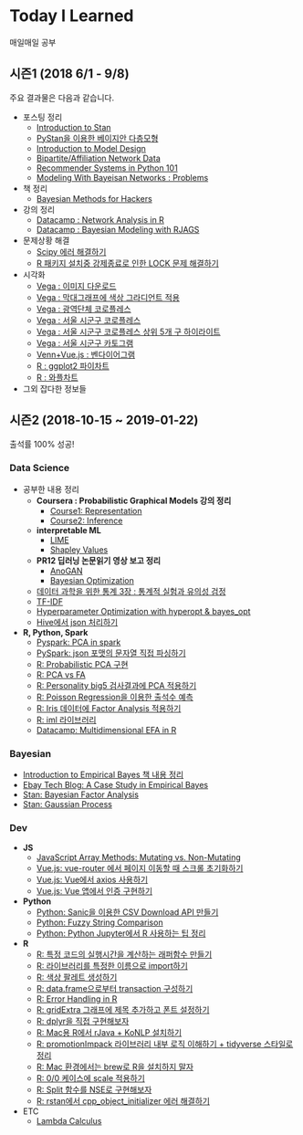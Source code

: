 # Today I Learned

매일매일 공부

## 시즌1 (2018 6/1 - 9/8)

주요 결과물은 다음과 같습니다.

- 포스팅 정리
    - [Introduction to Stan](https://github.com/lumiamitie/TIL/blob/master/bayesian/stan/intro_to_stan.md)
    - [PyStan을 이용한 베이지안 다층모형](https://github.com/lumiamitie/TIL/blob/master/bayesian/stan/radon_contamination_pystan.md)
    - [Introduction to Model Design](https://github.com/lumiamitie/TIL/blob/master/statistics/intro_to_model_design.md)
    - [Bipartite/Affiliation Network Data](https://github.com/lumiamitie/TIL/blob/master/rstudy/bipartite_network.md)
    - [Recommender Systems in Python 101](https://github.com/lumiamitie/TIL/blob/master/python/recsys_in_python_101.md)
    - [Modeling With Bayeisan Networks : Problems](https://github.com/lumiamitie/TIL/blob/master/rstudy/modeling_with_bayesian_networks.md)
- 책 정리
    - [Bayesian Methods for Hackers](https://github.com/lumiamitie/TIL/tree/master/bayesian/bayesian_method_for_hackers)
- 강의 정리
    - [Datacamp : Network Analysis in R](https://github.com/lumiamitie/TIL/blob/master/rstudy/igraph_introduction_to_networks.md)
    - [Datacamp : Bayesian Modeling with RJAGS](https://github.com/lumiamitie/TIL/blob/master/bayesian/rjags_define_compile_simulate.md)
- 문제상황 해결
    - [Scipy 에러 해결하기](https://github.com/lumiamitie/TIL/blob/master/python/scipy_error_180801.md)
    - [R 패키지 설치중 강제종료로 인한 LOCK 문제 해결하기](https://github.com/lumiamitie/TIL/blob/master/rstudy/package_lock.md)
- 시각화
    - [Vega : 이미지 다운로드](https://github.com/lumiamitie/TIL/blob/master/viz/vega/vega_image_download.md)
    - [Vega : 막대그래프에 색상 그라디언트 적용](https://lumiamitie.github.io/TIL/viz/vega/gradient_bar.html)
    - [Vega : 광역단체 코로플레스](https://lumiamitie.github.io/TIL/viz/vega/korea_d1_map.html)
    - [Vega : 서울 시군구 코로플레스](https://lumiamitie.github.io/TIL/viz/vega/seoul_d2_map_w_label.html)
    - [Vega : 서울 시군구 코로플레스 상위 5개 구 하이라이트](https://lumiamitie.github.io/TIL/viz/vega/seoul_d2_map_highlight_top5.html)
    - [Vega : 서울 시군구 카토그램](https://lumiamitie.github.io/TIL/viz/vega/korea_d2_cartogram.html)
    - [Venn+Vue.js : 벤다이어그램](https://lumiamitie.github.io/TIL/viz/venn/)
    - [R : ggplot2 파이차트](https://github.com/lumiamitie/TIL/blob/master/viz/ggplot2_piechart.md)
    - [R : 와플차트](https://github.com/lumiamitie/TIL/blob/master/viz/r_waffle.md)
- 그외 잡다한 정보들

## 시즌2 (2018-10-15 ~ 2019-01-22)

출석률 100% 성공!

### Data Science

- 공부한 내용 정리
    - **Coursera : Probabilistic Graphical Models 강의 정리**
        - [Course1: Representation](https://github.com/lumiamitie/TIL/tree/master/ds/pgm/course1_representation)
        - [Course2: Inference](https://github.com/lumiamitie/TIL/tree/master/ds/pgm/course2_inference)
    - **interpretable ML**
        - [LIME](https://github.com/lumiamitie/TIL/blob/master/ds/interpretable_ml/lime.md)
        - [Shapley Values](https://github.com/lumiamitie/TIL/blob/master/ds/interpretable_ml/shapley_values.md)
    - **PR12 딥러닝 논문읽기 영상 보고 정리**
        - [AnoGAN](https://github.com/lumiamitie/TIL/blob/master/ds/anogan.md)
        - [Bayesian Optimization](https://github.com/lumiamitie/TIL/blob/master/ds/bayesian_optimization.md)
    - [데이터 과학을 위한 통계 3장 : 통계적 실험과 유의성 검정](https://github.com/lumiamitie/TIL/blob/master/statistics/ch3_stat_significance.md)
    - [TF-IDF](https://github.com/lumiamitie/TIL/blob/master/ds/tf_idf.md)
    - [Hyperparameter Optimization with hyperopt & bayes_opt](https://github.com/lumiamitie/TIL/blob/master/ds/hyperparameter_optimization.md)
    - [Hive에서 json 처리하기](https://github.com/lumiamitie/TIL/blob/master/ds/hive_handling_json.md)
- **R, Python, Spark**
    - [Pyspark: PCA in spark](https://github.com/lumiamitie/TIL/blob/master/spark/pca_in_spark.md)
    - [PySpark: json 포맷의 문자열 직접 파싱하기](https://github.com/lumiamitie/TIL/blob/master/spark/parsing_json_pyspark.md)
    - [R: Probabilistic PCA 구현](https://github.com/lumiamitie/TIL/blob/master/rstudy/ppca_in_r.md)
    - [R: PCA vs FA](https://github.com/lumiamitie/TIL/blob/master/rstudy/pca_vs_fa.md)
    - [R: Personality big5 검사결과에 PCA 적용하기](https://github.com/lumiamitie/TIL/blob/master/rstudy/pca_personality_big5.md)
    - [R: Poisson Regression을 이용한 출석수 예측](https://github.com/lumiamitie/TIL/blob/master/rstudy/til_season2_attendance_prediction.md)
    - [R: Iris 데이터에 Factor Analysis 적용하기](https://github.com/lumiamitie/TIL/blob/master/rstudy/iris_factor_analysis.md)
    - [R: iml 라이브러리](https://github.com/lumiamitie/TIL/blob/master/rstudy/iml.md)
    - [Datacamp: Multidimensional EFA in R](https://github.com/lumiamitie/TIL/blob/master/rstudy/multidimensional_efa.md)

### Bayesian

- [Introduction to Empirical Bayes 책 내용 정리](https://github.com/lumiamitie/TIL/tree/master/bayesian/empirical_bayes)
- [Ebay Tech Blog: A Case Study in Empirical Bayes](https://github.com/lumiamitie/TIL/blob/master/bayesian/ebay_empirical_bayes_case_study.md)
- [Stan: Bayesian Factor Analysis](https://github.com/lumiamitie/TIL/blob/master/bayesian/stan_bayesian_factor_analysis.md)
- [Stan: Gaussian Process](https://github.com/lumiamitie/TIL/blob/master/bayesian/gaussian_process/gp_rstan.md)

### Dev

- **JS**
    - [JavaScript Array Methods: Mutating vs. Non-Mutating](https://github.com/lumiamitie/TIL/blob/master/js/js_array_methods.md)
    - [Vue.js: vue-router 에서 페이지 이동할 때 스크롤 초기화하기](https://github.com/lumiamitie/TIL/blob/master/js/vue_router_scrollreset.md)
    - [Vue.js: Vue에서 axios 사용하기](https://github.com/lumiamitie/TIL/blob/master/js/vue_with_axios.md)
    - [Vue.js: Vue 앱에서 인증 구현하기](https://github.com/lumiamitie/TIL/blob/master/js/vue_auth.md)
- **Python**
    - [Python: Sanic을 이용한 CSV Download API 만들기](https://github.com/lumiamitie/TIL/blob/master/python/csv_download_api_using_sanic.md)
    - [Python: Fuzzy String Comparison](https://github.com/lumiamitie/TIL/blob/master/python/fuzzy_string_comparison.md)
    - [Python: Python Jupyter에서 R 사용하는 팁 정리](https://github.com/lumiamitie/TIL/blob/master/rstudy/r_in_python.md)
- **R**
    - [R: 특정 코드의 실행시간을 계산하는 래퍼함수 만들기](https://github.com/lumiamitie/TIL/blob/master/rstudy/calculate_running_time.md)
    - [R: 라이브러리를 특정한 이름으로 import하기](https://github.com/lumiamitie/TIL/blob/master/rstudy/import_namespace_as_other_name.md)
    - [R: 색상 팔레트 생성하기](https://github.com/lumiamitie/TIL/blob/master/rstudy/palette_generator.md)
    - [R: data.frame으로부터 transaction 구성하기](https://github.com/lumiamitie/TIL/blob/master/rstudy/transaction_from_df.md)
    - [R: Error Handling in R](https://github.com/lumiamitie/TIL/blob/master/rstudy/error_handling_in_r.md)
    - [R: gridExtra 그래프에 제목 추가하고 폰트 설정하기](https://github.com/lumiamitie/TIL/blob/master/rstudy/gridextra_fontsetting.md)
    - [R: dplyr을 직접 구현해보자](https://github.com/lumiamitie/TIL/blob/master/rstudy/implement_dplyr.md)
    - [R: Mac용 R에서 rJava + KoNLP 설치하기](https://github.com/lumiamitie/TIL/blob/master/rstudy/mac_rjava_setting.md)
    - [R: promotionImpack 라이브러리 내부 로직 이해하기 + tidyverse 스타일로 정리](https://github.com/lumiamitie/TIL/blob/master/rstudy/promotion_impact.md)
    - [R: Mac 환경에서는 brew로 R을 설치하지 말자](https://github.com/lumiamitie/TIL/blob/master/rstudy/r_in_mac.md)
    - [R: 0/0 케이스에 scale 적용하기](https://github.com/lumiamitie/TIL/blob/master/rstudy/safe_scale.md)
    - [R: Split 함수를 NSE로 구현해보자](https://github.com/lumiamitie/TIL/blob/master/rstudy/split_nse_way.md)
    - [R: rstan에서 cpp_object_initializer 에러 해결하기](https://github.com/lumiamitie/TIL/blob/master/rstudy/stan_cpp_object_initializer_error.md)
- ETC
    - [Lambda Calculus](https://github.com/lumiamitie/TIL/blob/master/dev/lambda_calculus.md)
